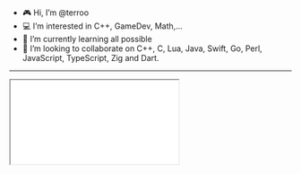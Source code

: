 - 🎮 Hi, I’m @terroo
- 💻 I’m interested in C++, GameDev, Math,...
- 🎥 I’m currently learning all possible
- 🍿 I’m looking to collaborate on C++, C, Lua, Java, Swift, Go, Perl, JavaScript, TypeScript, Zig and Dart.

---

<iframe src="[demo_iframe.htm](https://github-stats-alpha.vercel.app/api?username=terroo&chart=activity&theme=default)" title="terroo profile"></iframe>


<!--![SVG Animated](https://github.com/terroo/terroo/blob/main/profile-3d-contrib/profile-night-rainbow.svg)-->
